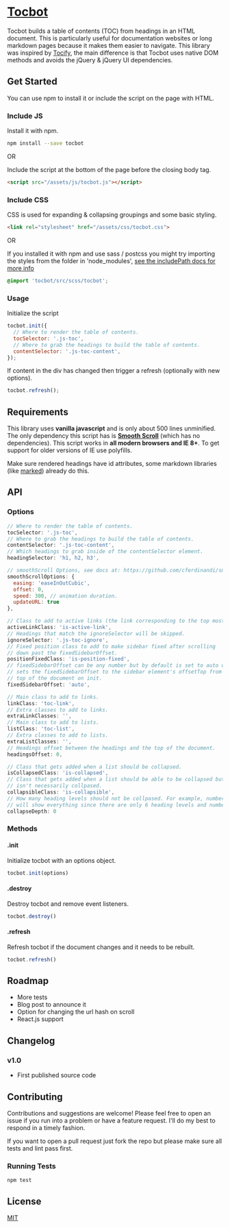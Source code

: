 <h1 class="display--none"><a href="http://tscanlin.github.io/tocbot">Tocbot</a></h1>


Tocbot builds a table of contents (TOC) from headings in an HTML document. This is particularly useful for documentation websites or long markdown pages because it makes them easier to navigate. This library was inspired by [Tocify](http://gregfranko.com/jquery.tocify.js/), the main difference is that Tocbot uses native DOM methods and avoids the jQuery & jQuery UI dependencies.


## Get Started

You can use npm to install it or include the script on the page with HTML.


### Include JS

Install it with npm.

```sh
npm install --save tocbot
```

OR

Include the script at the bottom of the page before the closing body tag.

```html
<script src="/assets/js/tocbot.js"></script>
```


### Include CSS

CSS is used for expanding & collapsing groupings and some basic styling.

```html
<link rel="stylesheet" href="/assets/css/tocbot.css">
```

OR

If you installed it with npm and use sass / postcss you might try importing the styles from the folder in 'node_modules', [see the includePath docs for more info](https://github.com/sass/node-sass#includepaths)

```scss
@import 'tocbot/src/scss/tocbot';
```


### Usage

Initialize the script

```javascript
tocbot.init({
  // Where to render the table of contents.
  tocSelector: '.js-toc',
  // Where to grab the headings to build the table of contents.
  contentSelector: '.js-toc-content',
});
```

If content in the div has changed then trigger a refresh (optionally with new options).

```javascript
tocbot.refresh();
```


## Requirements

This library uses **vanilla javascript** and is only about 500 lines unminified. The only dependency this script has is [**Smooth Scroll**](https://github.com/cferdinandi/smooth-scroll) (which has no dependencies). This script works in **all modern browsers and IE 8+**. To get support for older versions of IE use polyfills.

Make sure rendered headings have id attributes, some markdown libraries (like [marked](https://github.com/chjj/marked)) already do this.


## API

### Options

```javascript
// Where to render the table of contents.
tocSelector: '.js-toc',
// Where to grab the headings to build the table of contents.
contentSelector: '.js-toc-content',
// Which headings to grab inside of the contentSelector element.
headingSelector: 'h1, h2, h3',

// smoothScroll Options, see docs at: https://github.com/cferdinandi/smooth-scroll
smoothScrollOptions: {
  easing: 'easeInOutCubic',
  offset: 0,
  speed: 300, // animation duration.
  updateURL: true
},

// Class to add to active links (the link corresponding to the top most heading on the page).
activeLinkClass: 'is-active-link',
// Headings that match the ignoreSelector will be skipped.
ignoreSelector: '.js-toc-ignore',
// Fixed position class to add to make sidebar fixed after scrolling
// down past the fixedSidebarOffset.
positionFixedClass: 'is-position-fixed',
// fixedSidebarOffset can be any number but by default is set to auto which
// sets the fixedSidebarOffset to the sidebar element's offsetTop from the
// top of the document on init.
fixedSidebarOffset: 'auto',

// Main class to add to links.
linkClass: 'toc-link',
// Extra classes to add to links.
extraLinkClasses: '',
// Main class to add to lists.
listClass: 'toc-list',
// Extra classes to add to lists.
extraListClasses: '',
// Headings offset between the headings and the top of the document.
headingsOffset: 0,

// Class that gets added when a list should be collapsed.
isCollapsedClass: 'is-collapsed',
// Class that gets added when a list should be able to be collapsed but
// isn't necessarily collpased.
collapsibleClass: 'is-collapsible',
// How many heading levels should not be collpased. For example, number 6
// will show everything since there are only 6 heading levels and number 0 will collpase them all.
collapseDepth: 0
```


### Methods

#### .init

Initialize tocbot with an options object.

```javascript
tocbot.init(options)
```

#### .destroy

Destroy tocbot and remove event listeners.

```javascript
tocbot.destroy()
```

#### .refresh

Refresh tocbot if the document changes and it needs to be rebuilt.

```javascript
tocbot.refresh()
```


## Roadmap

- More tests
- Blog post to announce it
- Option for changing the url hash on scroll
- React.js support


## Changelog

### v1.0
- First published source code


## Contributing

Contributions and suggestions are welcome! Please feel free to open an issue if you run into a problem or have a feature request. I'll do my best to respond in a timely fashion.

If you want to open a pull request just fork the repo but please make sure all tests and lint pass first.


### Running Tests

`npm test`


## License

[MIT]('http://opensource.org/licenses/MIT')
